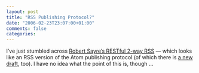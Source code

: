 ```yaml
---
layout: post
title: "RSS Publishing Protocol?"
date: "2006-02-23T23:07:00+01:00"
comments: false
categories: 
---
```


<p>I&#8217;ve just stumbled across <a href="http://franklinmint.fm/2006/02/16/draft-sayre-2-way-rss-02.html">Robert Sayre&#8217;s RESTful 2-way RSS</a> &#8212; which looks like an RSS version of the Atom publishing protocol (of which there is <a href="http://bitworking.org/projects/atom/">a new draft</a>, too). I have no idea what the point of this is, though &#8230;</p>



